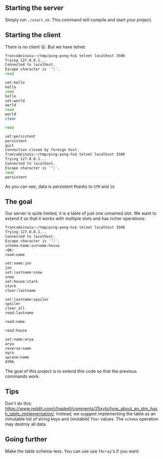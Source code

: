## Starting the server

Simply run `./start.sh`. This command will compile and start your project. 

## Starting the client

There is no client :stuck_out_tongue:. But we have telnet: 

```bash
franco@xinaiu:~/tmp/ping-pong-hs$ telnet localhost 3500
Trying 127.0.0.1...
Connected to localhost.
Escape character is '^]'.
read

set:hello
hello
read
hello
set:world
world
read
world
clear

read

set:persistent
persistent
quit
Connection closed by foreign host.
franco@xinaiu:~/tmp/ping-pong-hs$ telnet localhost 3500
Trying 127.0.0.1...
Connected to localhost.
Escape character is '^]'.
read
persistent
```

As you can see, data is persistent thanks to `STM` and `IO`

## The goal

Our server is quite limited, it is a table of just one unnamed slot. We want to extend it so that it works with multiple slots and has richer operations:

```bash
franco@xinaiu:~/tmp/ping-pong-hs$ telnet localhost 3500
Trying 127.0.0.1...
Connected to localhost.
Escape character is '^]'.
schema:name:surname:house
<OK>
read:name

set:name:jon
jon
set:lastname:snow
snow
set:house:stark
stark
clear:lastname

set:lastname:spoiler
spoiler
clear_all
read:lastname

read:name

read:house

set:name:arya
arya
reverse:name
ayra
upcase:name
AYRA
```

The goal of this project is to extend this code so that the previous commands work. 

## Tips

Don't do this: https://www.reddit.com/r/haskell/comments/25xyts/how_about_an_stm_hash_table_implementation/. Instead, we suggest implementing the table as an inmutable list of string keys and (mutable) `TVar` values. The `schema` operation may destroy all data. 

## Going further

Make the table schema-less. You can use use `TArray`'s if you want. 

 
